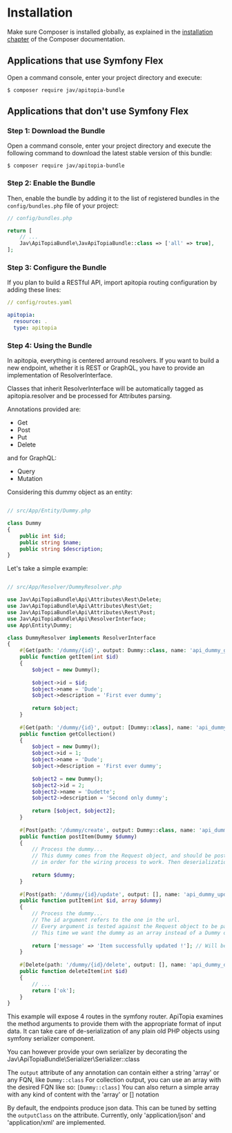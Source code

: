 Installation
============

Make sure Composer is installed globally, as explained in the
[installation chapter](https://getcomposer.org/doc/00-intro.md)
of the Composer documentation.

Applications that use Symfony Flex
----------------------------------

Open a command console, enter your project directory and execute:

```console
$ composer require jav/apitopia-bundle
```

Applications that don't use Symfony Flex
----------------------------------------

### Step 1: Download the Bundle

Open a command console, enter your project directory and execute the
following command to download the latest stable version of this bundle:

```console
$ composer require jav/apitopia-bundle
```

### Step 2: Enable the Bundle

Then, enable the bundle by adding it to the list of registered bundles
in the `config/bundles.php` file of your project:

```php
// config/bundles.php

return [
    // ...
    Jav\ApiTopiaBundle\JavApiTopiaBundle::class => ['all' => true],
];
```

### Step 3: Configure the Bundle

If you plan to build a RESTful API, import apitopia routing configuration
by adding these lines:

```yaml
// config/routes.yaml

apitopia:
  resource: .
  type: apitopia
```

### Step 4: Using the Bundle

In apitopia, everything is centered arround resolvers. If you want to build
a new endpoint, whether it is REST or GraphQL, you have to provide
an implementation of ResolverInterface.

Classes that inherit ResolverInterface will be automatically tagged as apitopia.resolver
and be processed for Attributes parsing.

Annotations provided are:
- Get
- Post
- Put
- Delete

and for GraphQL:
- Query
- Mutation

Considering this dummy object as an entity:
```php

// src/App/Entity/Dummy.php

class Dummy
{
    public int $id;
    public string $name;
    public string $description;
}

```


Let's take a simple example:

```php

// src/App/Resolver/DummyResolver.php

use Jav\ApiTopiaBundle\Api\Attributes\Rest\Delete;
use Jav\ApiTopiaBundle\Api\Attributes\Rest\Get;
use Jav\ApiTopiaBundle\Api\Attributes\Rest\Post;
use Jav\ApiTopiaBundle\Api\ResolverInterface;
use App\Entity\Dummy;

class DummyResolver implements ResolverInterface
{
    #[Get(path: '/dummy/{id}', output: Dummy::class, name: 'api_dummy_get')]
    public function getItem(int $id)
    {
        $object = new Dummy();
        
        $object->id = $id;
        $object->name = 'Dude';
        $object->description = 'First ever dummy';
        
        return $object;
    }
    
    #[Get(path: '/dummy/{id}', output: [Dummy::class], name: 'api_dummy_collection')]
    public function getCollection()
    {
        $object = new Dummy();
        $object->id = 1;
        $object->name = 'Dude';
        $object->description = 'First ever dummy';
        
        $object2 = new Dummy();
        $object2->id = 2;
        $object2->name = 'Dudette';
        $object2->description = 'Second only dummy';
        
        return [$object, $object2];
    }
    
    #[Post(path: '/dummy/create', output: Dummy::class, name: 'api_dummy_create')]
    public function postItem(Dummy $dummy)
    {
        // Process the dummy...
        // This dummy comes from the Request object, and should be posted with name 'dummy'
        // in order for the wiring process to work. Then deserialization takes place and transforms it to a Dummy object
        
        return $dummy;
    }
    
    #[Post(path: '/dummy/{id}/update', output: [], name: 'api_dummy_update', outputType: 'application/xml')]
    public function putItem(int $id, array $dummy)
    {
        // Process the dummy...
        // The id argument refers to the one in the url.
        // Every argument is tested against the Request object to be passed in this method
        // This time we want the dummy as an array instead of a Dummy object
        
        return ['message' => 'Item successfully updated !']; // Will be transformed to xml
    }
    
    #[Delete(path: '/dummy/{id}/delete', output: [], name: 'api_dummy_delete')]
    public function deleteItem(int $id)
    {
        // ...
        return ['ok'];
    }
}

```

This example will expose 4 routes in the symfony router.
ApiTopia examines the method arguments to provide them with the appropriate format of input data.
It can take care of de-serialization of any plain old PHP objects using symfony serializer component.

You can however provide your own serializer by decorating the Jav\ApiTopiaBundle\Serializer\Serializer::class

The `output` attribute of any annotation can contain either a string 'array' or any FQN, like `Dummy::class`
For collection output, you can use an array with the desired FQN like so: `[Dummy::class]`
You can also return a simple array with any kind of content with the 'array' or [] notation

By default, the endpoints produce json data. This can be tuned by setting the `outputClass` on the attribute.
Currently, only 'application/json' and 'application/xml' are implemented.